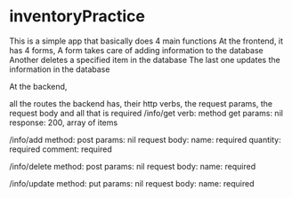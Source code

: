 # inventoryPractice
This is a simple app that basically does 4 main functions
At the frontend, it has 4 forms, 
A form takes care of adding information to the database
Another deletes a specified item in the database
The last one updates the information in the database

At the backend,

all the routes the backend has, their http verbs, the request params, the request body and all that is required
/info/get
verb: method get
params: nil
response: 200, array of items


/info/add
method: post
params: nil
request body: 
    name: required
    quantity: required
    comment: required
    
/info/delete
method: post
params: nil
request body: 
    name: required

/info/update
method: put
params: nil
request body:
    name: required
